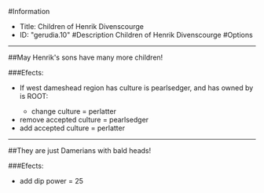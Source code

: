 #Information
 - Title: Children of Henrik Divenscourge
 - ID: "gerudia.10"
#Description
Children of Henrik Divenscourge
#Options

___
##May Henrik's sons have many more children!

###Efects:<ul><li>If west dameshead region has culture is pearlsedger, and  has owned by is ROOT:</li><ul><li>change culture = perlatter</li></ul><li>remove accepted culture = pearlsedger</li><li>add accepted culture = perlatter</li></ul>

___
##They are just Damerians with bald heads!

###Efects:<ul><li>add dip power = 25</li></ul>
